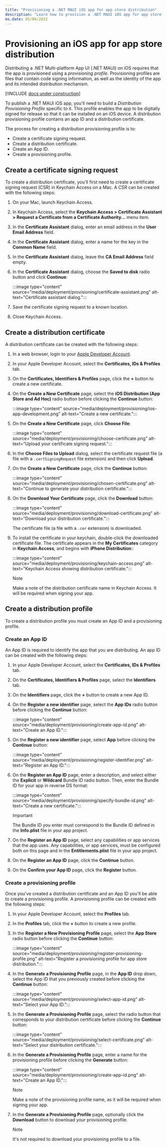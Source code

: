 ```yaml
---
title: "Provisioning a .NET MAUI iOS app for app store distribution"
description: "Learn how to provision a .NET MAUI iOS app for app store distribution."
ms.date: 05/09/2022
---
```


# Provisioning an iOS app for app store distribution

Distributing a .NET Multi-platform App UI (.NET MAUI) on iOS requires that the app is provisioned using a *provisioning profile*. Provisioning profiles are files that contain code signing information, as well as the identity of the app and its intended distribution mechanism.

[!INCLUDE [docs under construction](~/includes/preview-note.md)]

To publish a .NET MAUI iOS app, you'll need to build a *Distribution Provisioning Profile* specific to it. This profile enables the app to be digitally signed for release so that it can be installed on an iOS device. A distribution provisioning profile contains an app ID and a distribution certificate.

The process for creating a distribution provisioning profile is to:

- Create a certificate signing request.
- Create a distribution certificate.
- Create an App ID.
- Create a provisioning profile.

## Create a certificate signing request

To create a distribution certificate, you'll first need to create a certificate signing request (CSR) in Keychain Access on a Mac. A CSR can be created with the following steps:

1. On your Mac, launch Keychain Access.
1. In Keychain Access, select the **Keychain Access > Certificate Assistant > Request a Certificate from a Certificate Authority...** menu item.
1. In the **Certificate Assistant** dialog, enter an email address in the **User Email Address** field.
1. In the **Certificate Assistant** dialog, enter a name for the key in the **Common Name** field.
1. In the **Certificate Assistant** dialog, leave the **CA Email Address** field empty.
1. In the **Certificate Assistant** dialog, choose the **Saved to disk** radio button and click **Continue**:

    :::image type="content" source="media/deployment/provisioning/certificate-assistant.png" alt-text="Certificate assistant dialog.":::

1. Save the certificate signing request to a known location.
1. Close Keychain Access.

## Create a distribution certificate

A distribution certificate can be created with the following steps:

1. In a web browser, login to your [Apple Developer Account](https://developer.apple.com/account/).
1. In your Apple Developer Account, select the **Certificates, IDs & Profiles** tab.
1. On the **Certificates, Identifiers & Profiles** page, click the **+** button to create a new certificate.
1. On the **Create a New Certificate** page, select the **iOS Distribution (App Store and Ad Hoc)** radio button before clicking the **Continue** button:

    :::image type="content" source="media/deployment/provisioning/ios-app-development.png" alt-text="Create a new certificate.":::

1. On the **Create a New Certificate** page, click **Choose File**:

    :::image type="content" source="media/deployment/provisioning/choose-certificate.png" alt-text="Upload your certificate signing request.":::

1. In the **Choose Files to Upload** dialog, select the certificate request file (a file with a `.certSigningRequest` file extension) and then click **Upload**.
1. On the **Create a New Certificate** page, click the **Continue** button:

    :::image type="content" source="media/deployment/provisioning/chosen-certificate.png" alt-text="Continue to generate your distribution certificate.":::

1. On the **Download Your Certificate** page, click the **Download** button:

    :::image type="content" source="media/deployment/provisioning/download-certificate.png" alt-text="Download your distribution certificate.":::

    The certificate file (a file with a `.cer` extension) is downloaded.

1. To install the certificate in your keychain, double-click the downloaded certificate file. The certificate appears in the **My Certificates** category in **Keychain Access**, and begins with **iPhone Distribution**::

    :::image type="content" source="media/deployment/provisioning/keychain-access.png" alt-text="Keychain Access showing distribution certificate.":::

    > [!NOTE]
    > Make a note of the distribution certificate name in Keychain Access. It will be required when signing your app.

## Create a distribution profile

To create a distribution profile you must create an App ID and a provisioning profile.

### Create an App ID

An App ID is required to identify the app that you are distributing. An app ID can be created with the following steps:

1. In your Apple Developer Account, select the **Certificates, IDs & Profiles** tab.
1. On the **Certificates, Identifiers & Profiles** page, select the **Identifiers** tab.
1. On the **Identifiers** page, click the **+** button to create a new App ID.
1. On the **Register a new identifier** page, select the **App IDs** radio button before clicking the **Continue** button:

    :::image type="content" source="media/deployment/provisioning/create-app-id.png" alt-text="Create an App ID.":::

1. On the **Register a new identifier** page, select **App** before clicking the **Continue** button:

    :::image type="content" source="media/deployment/provisioning/register-identifier.png" alt-text="Register an App ID.":::

1. On the **Register an App ID** page, enter a description, and select either the **Explicit** or **Wildcard** Bundle ID radio button. Then, enter the Bundle ID for your app in reverse DS format:

    :::image type="content" source="media/deployment/provisioning/specify-bundle-id.png" alt-text="Create a new certificate.":::

    > [!IMPORTANT]
    > The Bundle ID you enter must correspond to the Bundle ID defined in the **Info.plist** file in your app project.

1. On the **Register an App ID** page, select any capabilities or app services that the app uses. Any capabilities, or app services, must be configured both on this page and in the **Entitlements.plist** file in your app project.
1. On the **Register an App ID** page, click the **Continue** button.
1. On the **Confirm your App ID** page, click the **Register** button.

### Create a provisioning profile

Once you've created a distribution certificate and an App ID you'll be able to create a provisioning profile. A provisioning profile can be created with the following steps:

1. In your Apple Developer Account, select the **Profiles** tab.
1. In the **Profiles** tab, click the **+** button to create a new profile.
1. In the **Register a New Provisioning Profile** page, select the **App Store** radio button before clicking the **Continue** button:

    :::image type="content" source="media/deployment/provisioning/register-provisioning-profile.png" alt-text="Register a provisioning profile for app store distribution.":::

1. In the **Generate a Provisioning Profile** page, in the **App ID** drop down, select the App ID that you previously created before clicking the **Continue** button:

    :::image type="content" source="media/deployment/provisioning/select-app-id.png" alt-text="Select your App ID.":::

1. In the **Generate a Provisioning Profile** page, select the radio button that corresponds to your distribution certificate before clicking the **Continue** button:

    :::image type="content" source="media/deployment/provisioning/select-certificate.png" alt-text="Select your distribution certificate.":::

1. In the **Generate a Provisioning Profile** page, enter a name for the provisioning profile before clicking the **Generate** button:

    :::image type="content" source="media/deployment/provisioning/create-app-id.png" alt-text="Create an App ID.":::

    > [!NOTE]
    > Make a note of the provisioning profile name, as it will be required when signing your app.

1. In the **Generate a Provisioning Profile** page, optionally click the **Download** button to download your provisioning profile.

    > [!NOTE]
    > It's not required to download your provisioning profile to a file.
